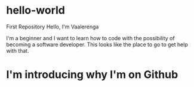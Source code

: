 # hello-world
First Repository
Hello, I'm Vaalerenga

I'm a beginner and I want to learn how to code with the possibility of becoming a software developer. 
This looks like the place to go to get help with that.
# I'm introducing why I'm on Github
